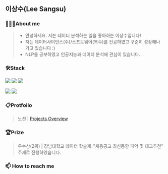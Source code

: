 <!--
### Hi there 👋
**SangSusu-git/SangSusu-git** is a ✨ _special_ ✨ repository because its `README.md` (this file) appears on your GitHub profile.

Here are some ideas to get you started:

- 🔭 I’m currently working on ...
- 🌱 I’m currently learning ...
- 👯 I’m looking to collaborate on ...
- 🤔 I’m looking for help with ...
- 💬 Ask me about ...
- 📫 How to reach me: ...
- 😄 Pronouns: ...
- ⚡ Fun fact: ...
-->
## 이상수(Lee Sangsu)

### 🙋🏻‍♂️About me
>- 안녕하세요. 저는 데이터 분석하는 일을 좋아하는 이상수입니다!
>- 저는 데이터사이언스(주)/소프트웨어(복수)를 전공하였고 꾸준히 성장해나가고 있습니다 :)
>- NLP를 공부하였고 인공지능과 데이터 분석에 관심이 있습니다.

### 🛠Stack
 <img src="https://img.shields.io/badge/anaconda-44A833?style=flat&logo=anaconda&logoColor=white"/> <img src="https://img.shields.io/badge/python-3776AB?style=flat&logo=python&logoColor=white"/> <img src="https://img.shields.io/badge/mysql-4479A1?style=flat&logo=mysql&logoColor=white"/> 

 <img src="https://img.shields.io/badge/scikitlearn-F7931E?style=flat&logo=scikitlearn&logoColor=white"/> <img src="https://img.shields.io/badge/pytorch-EE4C2C?style=flat&logo=pytorch&logoColor=white"/>

 
### 📋Protfoilo
> 노션 | [Projects Overview](https://www.notion.so/1fd371f03a4245398d7855c4e9ea9711)


### 🏆Prize
> 우수상(2위)  | 강남대학교 데이터 학술제_"채용공고 최신동향 파악 및 테크추천" 주제로 진행하였습니다.

### 📫 How to reach me
<!--
> - E-mail | tkdtn7298@naver.com
-->
